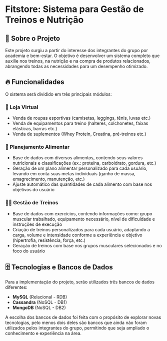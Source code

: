 # Fitstore: Sistema para Gestão de Treinos e Nutrição

## 📌 Sobre o Projeto  
Este projeto surgiu a partir do interesse dos integrantes do grupo por academia e bem-estar. O objetivo é desenvolver um sistema completo que auxilie nos treinos, na nutrição e na compra de produtos relacionados, abrangendo todas as necessidades para um desempenho otimizado.  

## 🔥 Funcionalidades  
O sistema será dividido em três principais módulos:  

### 🛒 Loja Virtual  
- Venda de roupas esportivas (camisetas, leggings, tênis, luvas etc.)
- Venda de equipamentos para treino (halteres, colchonetes, faixas elásticas, barras etc.)
- Venda de suplementos (Whey Protein, Creatina, pré-treinos etc.)  

### 🍎 Planejamento Alimentar  
- Base de dados com diversos alimentos, contendo seus valores nutricionais e classificações (ex.: proteína, carboidrato, gordura, etc.)  
- Geração de um plano alimentar personalizado para cada usuário, levando em conta suas metas individuais (ganho de massa, emagrecimento, manutenção, etc.)  
- Ajuste automático das quantidades de cada alimento com base nos objetivos do usuário  

### 🏋️‍♂️ Gestão de Treinos  
- Base de dados com exercícios, contendo informações como: grupo muscular trabalhado, equipamento necessário, nível de dificuldade e instruções de execução  
- Criação de treinos personalizados para cada usuário, adaptando a carga, volume e intensidade conforme a experiência e objetivo (hipertrofia, resistência, força, etc.)  
- Geração de treinos com base nos grupos musculares selecionados e no foco do usuário  

## 🗄️ Tecnologias e Bancos de Dados 
Para a implementação do projeto, serão utilizados três bancos de dados diferentes:  

- **MySQL** (Relacional - RDB)  
- **Cassandra** (NoSQL - DB1)  
- **MongoDB** (NoSQL - DB2)  

A escolha dos bancos de dados foi feita com o propósito de explorar novas tecnologias, pelo menos dois deles são bancos que ainda não foram utilizados pelos integrantes do grupo, permitindo que seja ampliado o conhecimento e experiência na área.  
